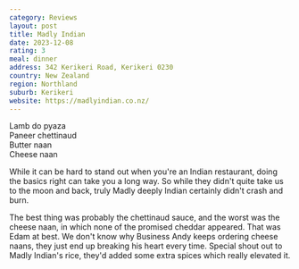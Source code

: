 ```yaml
---
category: Reviews
layout: post
title: Madly Indian
date: 2023-12-08
rating: 3
meal: dinner
address: 342 Kerikeri Road, Kerikeri 0230
country: New Zealand
region: Northland
suburb: Kerikeri
website: https://madlyindian.co.nz/
---
```

Lamb do pyaza  
Paneer chettinaud  
Butter naan  
Cheese naan  

While it can be hard to stand out when you're an Indian restaurant, doing the basics right can take you a long way. So while they didn't quite take us to the moon and back, truly Madly deeply Indian certainly didn't crash and burn. 

The best thing was probably the chettinaud sauce, and the worst was  the cheese naan, in which none of the promised cheddar appeared. That was Edam at best. We don't know why Business Andy keeps ordering cheese naans, they just end up breaking his heart every time.  Special shout out to Madly Indian's rice, they'd added some extra spices which really elevated it. 